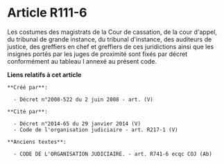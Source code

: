 # Article R111-6

Les costumes des magistrats de la Cour de cassation, de la cour d'appel, du tribunal de grande instance, du tribunal
d'instance, des auditeurs de justice, des greffiers en chef et greffiers de ces juridictions ainsi que les insignes portés
par les juges de proximité sont fixés par décret conformément au tableau I annexé au présent code.

**Liens relatifs à cet article**

	**Créé par**:

	  - Décret n°2008-522 du 2 juin 2008 - art. (V)

	**Cité par**:

	  - Décret n°2014-65 du 29 janvier 2014 (V)
	  - Code de l'organisation judiciaire - art. R217-1 (V)

	**Anciens textes**:

	  - CODE DE L'ORGANISATION JUDICIAIRE. - art. R741-6 ecqc COJ (Ab)
